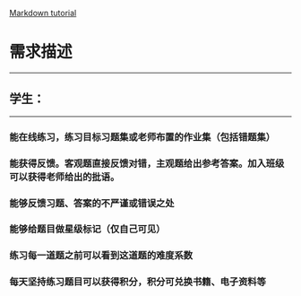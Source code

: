 [Markdown tutorial](https://github.com/guodongxiaren/README/blob/master/README.md "展示书写README的各种markdown语法")


# **需求描述**
---
##	学生：
---
###	能在线练习，练习目标习题集或老师布置的作业集（包括错题集）
###	能获得反馈。客观题直接反馈对错，主观题给出参考答案。加入班级可以获得老师给出的批语。
###	能够反馈习题、答案的不严谨或错误之处
###	能够给题目做星级标记（仅自己可见）
###	练习每一道题之前可以看到这道题的难度系数
###	每天坚持练习题目可以获得积分，积分可兑换书籍、电子资料等
